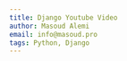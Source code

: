 ```yaml
---
title: Django Youtube Video
author: Masoud Alemi
email: info@masoud.pro
tags: Python, Django
---
```


<youtube src="https://www.youtube.com/watch?v=0sMtoedWaf0">